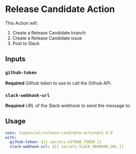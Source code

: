 # Release Candidate Action

This Action will:

1. Create a Release Candidate branch
2. Create a Release Candidate issue
3. Post to Slack

## Inputs

### `github-token`

**Required**
Github token to use to call the Github API.

### `slack-webhook-url`

**Required**
URL of the Slack webhook to send the message to.

## Usage

```yaml
uses: loopsocial/release-candidate-action@v1.0.0
with:
  github-token: ${{ secrets.GITHUB_TOKEN }}
  slack-webhook-url: ${{ secrets.SLACK_WEBHOOK_URL }}
```
